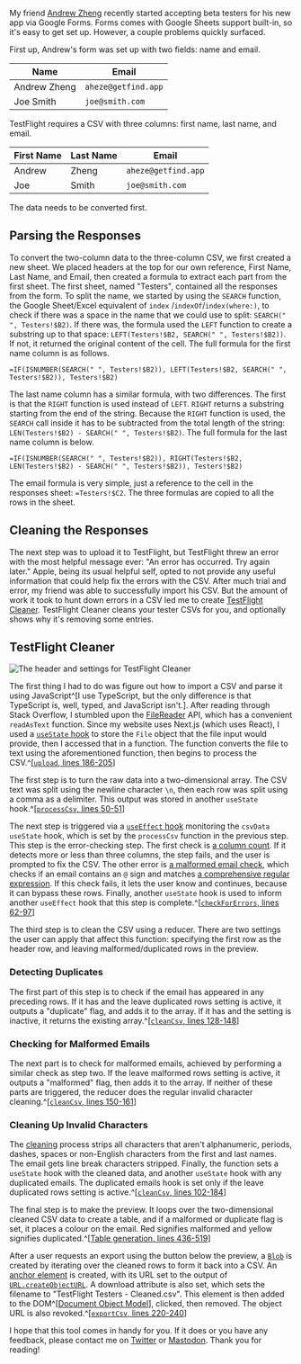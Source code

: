 My friend [Andrew Zheng](https://twitter.com/aheze0) recently started accepting
beta testers for his new app via Google Forms. Forms comes with Google Sheets support
built-in, so it's easy to get set up. However, a couple problems quickly surfaced.

First up, Andrew's form was set up with two fields: name and email.

Name         | Email
-------------|--------------------
Andrew Zheng | `aheze@getfind.app`
Joe Smith    | `joe@smith.com`

TestFlight requires a CSV with three columns: first name, last name, and email.

First Name | Last Name | Email
-----------|-----------|--------------------
Andrew     | Zheng     | `aheze@getfind.app`
Joe        | Smith     | `joe@smith.com`

The data needs to be converted first.

## Parsing the Responses

To convert the two-column data to the three-column CSV, we first created a new sheet.
We placed headers at the top for our own reference, First Name, Last Name, and Email,
then created a formula to extract each part from the first sheet. The first sheet,
named "Testers", contained all the responses from the form. To split the name, we
started by using the `SEARCH` function, the Google Sheet/Excel equivalent of `index`
/`indexOf`/`index(where:)`, to check if there was a space in the name that we could
use to split: `SEARCH(" ", Testers!$B2)`. If there was, the formula used the `LEFT`
function to create a substring up to that space:
`LEFT(Testers!$B2, SEARCH(" ", Testers!$B2))`. If not, it returned the original
content of the cell. The full formula for the first name column is as follows.

```excel-formula
=IF(ISNUMBER(SEARCH(" ", Testers!$B2)), LEFT(Testers!$B2, SEARCH(" ", Testers!$B2)), Testers!$B2)
```

The last name column has a similar formula, with two differences. The first is that
the `RIGHT` function is used instead of `LEFT`. `RIGHT` returns a substring starting
from the end of the string. Because the `RIGHT` function is used, the `SEARCH` call
inside it has to be subtracted from the total length of the string:
`LEN(Testers!$B2) - SEARCH(" ", Testers!$B2)`. The full formula for the last name
column is below.

```excel-formula
=IF(ISNUMBER(SEARCH(" ", Testers!$B2)), RIGHT(Testers!$B2, LEN(Testers!$B2) - SEARCH(" ", Testers!$B2)), Testers!$B2)
```

The email formula is very simple, just a reference to the cell in the responses
sheet: `=Testers!$C2`. The three formulas are copied to all the rows in the sheet.

## Cleaning the Responses

The next step was to upload it to TestFlight, but TestFlight threw an error with
the most helpful message ever: "An error has occurred. Try again later." Apple,
being its usual helpful self, opted to not provide any useful information that could
help fix the errors with the CSV. After much trial and error, my friend was able
to successfully import his CSV. But the amount of work it took to hunt down errors
in a CSV led me to create [TestFlight Cleaner](/program/testflight-cleaner). TestFlight
Cleaner cleans your tester CSVs for you, and optionally shows why it's removing
some entries.

## TestFlight Cleaner

![The header and settings for TestFlight Cleaner](https://assets.hkamran.com/images/article/testflight-testers-header)

The first thing I had to do was figure out how to import a CSV and parse it using
JavaScript^[I use TypeScript, but the only difference is that TypeScript is, well, typed, and JavaScript isn't.]. After reading through Stack Overflow, I stumbled
upon the [FileReader](https://developer.mozilla.org/en-US/docs/Web/API/FileReader)
API, which has a convenient `readAsText` function. Since my website uses Next.js
(which uses React), I used a [`useState` hook](https://react.dev/reference/react/useState)
to store the `File` object that the file input would provide, then I accessed that
in a function. The function converts the file to text using the aforementioned function,
then begins to process the CSV.^[[`upload`, lines 186-205](https://github.com/hkamran80/website/blob/1a495839379cec3bbae56ec499ad4feba5cde6eb/pages/program/testflight-cleaner.tsx#L186-L205)]

The first step is to turn the raw data into a two-dimensional array. The CSV text
was split using the newline character `\n`, then each row was split using a comma
as a delimiter. This output was stored in another `useState`
hook.^[[`processCsv`, lines 50-51](https://github.com/hkamran80/website/blob/1a495839379cec3bbae56ec499ad4feba5cde6eb/pages/program/testflight-cleaner.tsx#L50-L51)]

The next step is triggered via a [`useEffect` hook](https://react.dev/reference/react/useEffect)
monitoring the `csvData` `useState` hook, which is set by the `processCsv` function
in the previous step. This step is the error-checking step. The first check is
[a column count](https://github.com/hkamran80/website/blob/1a495839379cec3bbae56ec499ad4feba5cde6eb/pages/program/testflight-cleaner.tsx#L65-L76).
If it detects more or less than three columns, the step fails, and the user is prompted
to fix the CSV. The other error is [a malformed email check](https://github.com/hkamran80/website/blob/1a495839379cec3bbae56ec499ad4feba5cde6eb/pages/program/testflight-cleaner.tsx#L78-L94),
which checks if an email contains an `@` sign and matches
[a comprehensive regular expression](https://github.com/hkamran80/website/blob/1a495839379cec3bbae56ec499ad4feba5cde6eb/pages/program/testflight-cleaner.tsx#L57).
If this check fails, it lets the user know and continues, because it can bypass
these rows. Finally, another `useState` hook is used to inform another `useEffect`
hook that this step is complete.^[[`checkForErrors`, lines 62-97](https://github.com/hkamran80/website/blob/1a495839379cec3bbae56ec499ad4feba5cde6eb/pages/program/testflight-cleaner.tsx#L62-L97)]

The third step is to clean the CSV using a reducer. There are two settings the user
can apply that affect this function: specifying the first row as the header row,
and leaving malformed/duplicated rows in the preview.

### Detecting Duplicates

The first part of this step
is to check if the email has appeared in any preceding rows. If it has and the leave
duplicated rows setting is active, it outputs a "duplicate" flag, and adds it to
the array. If it has and the setting is inactive, it returns the existing
array.^[[`cleanCsv`, lines 128-148](https://github.com/hkamran80/website/blob/1a495839379cec3bbae56ec499ad4feba5cde6eb/pages/program/testflight-cleaner.tsx#L128-L148)]

### Checking for Malformed Emails

The next part is to check for malformed emails, achieved by performing a similar
check as step two. If the leave malformed rows setting is active, it outputs a "malformed"
flag, then adds it to the array. If neither of these parts are triggered, the reducer
does the regular invalid character cleaning.^[[`cleanCsv`, lines 150-161](https://github.com/hkamran80/website/blob/1a495839379cec3bbae56ec499ad4feba5cde6eb/pages/program/testflight-cleaner.tsx#L150-L161)]

### Cleaning Up Invalid Characters

The [cleaning](https://github.com/hkamran80/website/blob/1a495839379cec3bbae56ec499ad4feba5cde6eb/pages/program/testflight-cleaner.tsx#L99-L100)
process strips all characters that aren't alphanumeric, periods, dashes, spaces or
non-English characters from the first and last names. The email gets line break
characters stripped. Finally, the function sets a `useState` hook with the cleaned
data, and another `useState` hook with any duplicated emails. The duplicated emails
hook is set only if the leave duplicated rows setting is
active.^[[`cleanCsv`, lines 102-184](https://github.com/hkamran80/website/blob/1a495839379cec3bbae56ec499ad4feba5cde6eb/pages/program/testflight-cleaner.tsx#L102-L184)]

The final step is to make the preview. It loops over the two-dimensional cleaned
CSV data to create a table, and if a malformed or duplicate flag is set, it places
a colour on the email. Red signifies malformed and yellow signifies
duplicated.^[[Table generation, lines 436-519](https://github.com/hkamran80/website/blob/1a495839379cec3bbae56ec499ad4feba5cde6eb/pages/program/testflight-cleaner.tsx#L436-L519)]

After a user requests an export using the button below the preview, a [`Blob`](https://developer.mozilla.org/en-US/docs/Web/API/Blob)
is created by iterating over the cleaned rows to form it back into a CSV. An
[anchor element](https://developer.mozilla.org/en-US/docs/Web/HTML/Element/a) is
created, with its URL set to the output of
[`URL.createObjectURL`](https://developer.mozilla.org/en-US/docs/Web/API/URL/createObjectURL).
A download attribute is also set, which sets the filename to "TestFlight Testers
\- Cleaned.csv". This element is then added to the
DOM^[[Document Object Model](https://developer.mozilla.org/en-US/docs/Web/API/Document_Object_Model/Introduction)],
clicked, then removed. The object URL is also
revoked.^[[`exportCsv`, lines 220-240](https://github.com/hkamran80/website/blob/1a495839379cec3bbae56ec499ad4feba5cde6eb/pages/program/testflight-cleaner.tsx#L220-L240)]

I hope that this tool comes in handy for you. If it does or you have any feedback,
please contact me on [Twitter](https://twitter.com/hkamran80) or [Mastodon](https://vmst.io/@hkamran).
Thank you for reading!
